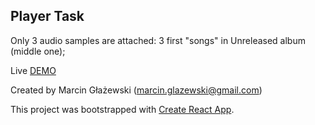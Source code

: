 ## Player Task
Only 3 audio samples are attached: 3 first "songs" in Unreleased album (middle one);

Live [DEMO](https://marfoczk.github.io/mg-player-task/)

Created by Marcin Głażewski (marcin.glazewski@gmail.com)

This project was bootstrapped with [Create React App](https://github.com/facebook/create-react-app).

